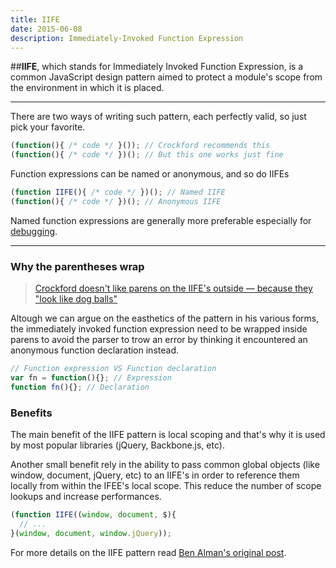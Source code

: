 ```yaml
---
title: IIFE
date: 2015-06-08
description: Immediately-Invoked Function Expression
---
```


##**IIFE**, which stands for Immediately Invoked Function Expression, is a common JavaScript design pattern aimed to protect a module's scope from the environment in which it is placed.

* * *

There are two ways of writing such pattern, each perfectly valid, so just pick your favorite.

```javascript
(function(){ /* code */ }()); // Crockford recommends this
(function(){ /* code */ })(); // But this one works just fine
```

Function expressions can be named or anonymous, and so do IIFEs

```javascript
(function IIFE(){ /* code */ })(); // Named IIFE
(function(){ /* code */ })(); // Anonymous IIFE
```

Named function expressions are generally more preferable especially for [debugging](https://developer.chrome.com/devtools/docs/javascript-debugging#call-stack-panel).

* * *

### Why the parentheses wrap

> [Crockford doesn't like parens on the IIFE's outside — because they "look like dog balls"](https://twitter.com/paul_irish/status/176187448420864000)

Altough we can argue on the easthetics of the pattern in his various forms, the immediately invoked function expression need to be wrapped inside parens to avoid the parser to trow an error by thinking it encountered an anonymous function declaration instead.

```javascript
// Function expression VS Function declaration
var fn = function(){}; // Expression
function fn(){}; // Declaration
```
### Benefits

The main benefit of the IIFE pattern is local scoping and that's why it is used by most popular libraries (jQuery, Backbone.js, etc).

Another small benefit rely in the ability to pass common global objects (like window, document, jQuery, etc) to an IIFE's in order to reference them locally from within the IFEE's local scope. This reduce the number of scope lookups and increase performances.

```javascript
(function IIFE((window, document, $){
  // ...
}(window, document, window.jQuery));
```

For more details on the IIFE pattern read [Ben Alman's original post](http://benalman.com/news/2010/11/immediately-invoked-function-expression/).
